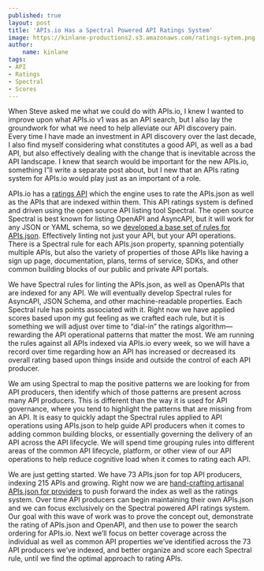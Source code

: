 ```yaml
---
published: true
layout: post
title: 'APIs.io Has a Spectral Powered API Ratings System'
image: https://kinlane-productions2.s3.amazonaws.com/ratings-sytem.png
author:
    name: kinlane
tags:
- API
- Ratings
- Spectral
- Scores
---
```

When Steve asked me what we could do with APIs.io, I knew I wanted to improve upon what APIs.io v1 was as an API search, but I also lay the groundwork for what we need to help alleviate our API discovery pain. Every time I have made an investment in API discovery over the last decade, I also find myself considering what constitutes a good API, as well as a bad API, but also effectively dealing with the change that is inevitable across the API landscape. I knew that search would be important for the new APIs.io, something I”ll write a separate post about, but I new that an APIs rating system for APIs.io would play just as an important of a role.

APIs.io has a [ratings API](https://rules-docs.apis.io/) which the engine uses to rate the APIs.json as well as the APIs that are indexed within them. This API ratings system is defined and driven using the open source API listing tool Spectral. The open source Spectral is best known for listing OpenAPI and AsyncAPI, but it will work for any JSON or YAML schema, so we [developed a base set of rules for APIs.json](https://apis.io/rules/). Effectively linting not just your API, but your API operations. There is a Spectral rule for each APIs.json property, spanning potentially multiple APIs, but also the variety of properties of those APIs like having a sign up page, documentation, plans, terms of service, SDKs, and other common building blocks of our public and private API portals. 

We have Spectral rules for linting the APIs.json, as well as OpenAPIs that are indexed for any API. We will eventually develop Spectral rules for AsyncAPI, JSON Schema, and other machine-readable properties. Each Spectral rule has points associated with it. Right now we have applied scores based upon my gut feeling as we crafted each rule, but it is something we will adjust over time to “dial-in” the ratings algorithm—rewarding the API operational patterns that matter the most. We am running the rules against all APIs indexed via APIs.io every week, so we will have a record over time regarding how an API has increased or decreased its overall rating based upon things inside and outside the control of each API producer.

We am using Spectral to map the positive patterns we are looking for from API producers, then identify which of those patterns are present across many API producers. This is different than the way it is used for API governance, where you tend to highlight the patterns that are missing from an API. It is easy to quickly adapt the Spectral rules applied to API operations using APIs.json to help guide API producers when it comes to adding common building blocks, or essentially governing the delivery of an API across the API lifecycle. We will spend time grouping rules into different areas of the common API lifecycle, platform, or other view of our API operations to help reduce cognitive load when it comes to rating each API.

We are just getting started. We have 73 APIs.json for top API producers, indexing 215 APIs and growing. Right now we are [hand-crafting artisanal APIs.json for providers](https://github.com/apis-json/artisanal) to push forward the index as well as the ratings system. Over time API producers can begin maintaining their own APIs.json and we can focus exclusively on the Spectral powered API ratings system. Our goal with this wave of work was to prove the concept out, demonstrate the rating of APIs.json and OpenAPI, and then use to power the search ordering for APIs.io. Next we’ll focus on better coverage across the individual as well as common API properties we’ve identified across the 73 API producers we’ve indexed, and better organize and score each Spectral rule, until we find the optimal approach to rating APIs.